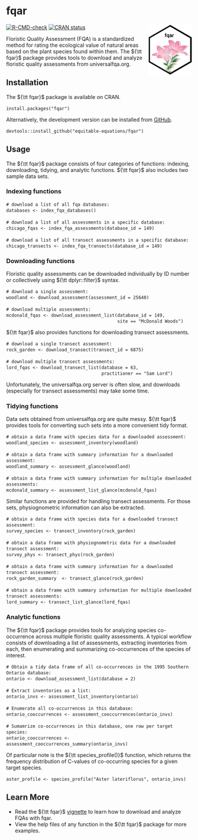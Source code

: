 # fqar 

<img src="man/figures/logo.png" align="right" height="138" />

  <!-- badges: start -->
  [![R-CMD-check](https://github.com/equitable-equations/fqar/actions/workflows/R-CMD-check.yaml/badge.svg)](https://github.com/equitable-equations/fqar/actions/workflows/R-CMD-check.yaml)
   [![CRAN status](https://www.r-pkg.org/badges/version/fqar)](https://CRAN.R-project.org/package=fqar)
  <!-- badges: end -->
  
Floristic Quality Assessment (FQA) is a standardized method for rating the ecological value of natural areas based on the plant species found within them. The ${\tt fqar}$ package provides tools to download and analyze floristic quality assessments from universalfqa.org.

## Installation
 
The ${\tt fqar}$ package is available on CRAN.

```{r install}
install.packages("fqar")
```

Alternatively, the development version can be installed from [GitHub](https://github.com/equitable-equations/fqar).

```{r github}
devtools::install_github("equitable-equations/fqar")
```

## Usage 

The ${\tt fqar}$ package consists of four categories of functions: indexing, downloading, tidying, and analytic functions. ${\tt fqar}$ also includes two sample data sets.

### Indexing functions

```{r indexing}
# download a list of all fqa databases:
databases <- index_fqa_databases()

# download a list of all assessments in a specific database:
chicago_fqas <- index_fqa_assessments(database_id = 149) 

# download a list of all transect assessments in a specific database:
chicago_transects <- index_fqa_transects(database_id = 149)
```

### Downloading functions

Floristic quality assessments can be downloaded individually by ID number or collectively using ${\tt dplyr::filter}$ syntax.

```{r downloading}
# download a single assessment:
woodland <- download_assessment(assessment_id = 25640)

# download multiple assessments:
mcdonald_fqas <- download_assessment_list(database_id = 149, 
                                          site == "McDonald Woods")
```

${\tt fqar}$ also provides functions for downloading transect assessments.

```{r downloading2}
# download a single transect assessment:
rock_garden <- download_transect(transect_id = 6875)

# download multiple transect assessments:
lord_fqas <- download_transect_list(database = 63,
                                    practitioner == "Sam Lord")
```

Unfortunately, the universalfqa.org server is often slow, and downloads (especially for transect assessments) may take some time. 

### Tidying functions

Data sets obtained from universalfqa.org are quite messy. ${\tt fqar}$ provides tools for converting such sets into a more convenient tidy format.

```{r tidying}
# obtain a data frame with species data for a downloaded assessment:
woodland_species <- assessment_inventory(woodland)

# obtain a data frame with summary information for a downloaded assessment:
woodland_summary <- assessment_glance(woodland)

# obtain a data frame with summary information for multiple downloaded assessments:
mcdonald_summary <- assessment_list_glance(mcdonald_fqas)
```

Similar functions are provided for handling transect assessments. For those sets, physiognometric information can also be extracted.

```{r tidying2}
# obtain a data frame with species data for a downloaded transect assessment:
survey_species <- transect_inventory(rock_garden)

# obtain a data frame with physiognometric data for a downloaded transect assessment:
survey_phys <- transect_phys(rock_garden)

# obtain a data frame with summary information for a downloaded transect assessment:
rock_garden_summary  <- transect_glance(rock_garden)

# obtain a data frame with summary information for multiple downloaded transect assessments:
lord_summary <- transect_list_glance(lord_fqas)
```

### Analytic functions

The ${\tt fqar}$ package provides tools for analyzing species co-occurrence across multiple floristic quality assessments. A typical workflow consists of downloading a list of assessments, extracting inventories from each, then enumerating and summarizing co-occurrences of the species of interest.

```{r analysis}
# Obtain a tidy data frame of all co-occurrences in the 1995 Southern Ontario database:
ontario <- download_assessment_list(database = 2)

# Extract inventories as a list:
ontario_invs <- assessment_list_inventory(ontario)

# Enumerate all co-occurrences in this database:
ontario_cooccurrences <- assessment_cooccurrences(ontario_invs)

# Sumamrize co-occurrences in this database, one row per target species:
ontario_cooccurrences <- assessment_cooccurrences_summary(ontario_invs)
```

Of particular note is the ${\tt species_profile()\}$ function, which returns the frequency distribution of C-values of co-occurring species for a given target species.

```{r profile}
aster_profile <- species_profile("Aster lateriflorus", ontario_invs)
```


## Learn More 
* Read the ${\tt fqar}$ [vignette](https://github.com/equitable-equations/fqar/blob/main/vignettes/fqar.Rmd) to learn how to download and analyze FQAs with fqar.
* View the help files of any function in the ${\tt fqar}$ package for more examples. 
